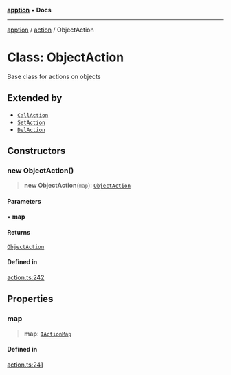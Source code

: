 [**apption**](../../README.md) • **Docs**

***

[apption](../../modules.md) / [action](../README.md) / ObjectAction

# Class: ObjectAction

Base class for actions on objects

## Extended by

- [`CallAction`](CallAction.md)
- [`SetAction`](SetAction.md)
- [`DelAction`](DelAction.md)

## Constructors

### new ObjectAction()

> **new ObjectAction**(`map`): [`ObjectAction`](ObjectAction.md)

#### Parameters

• **map**

#### Returns

[`ObjectAction`](ObjectAction.md)

#### Defined in

[action.ts:242](https://github.com/mksunny1/apption/blob/4be4c2e759dafd6ec2dfcf726cc1a869f1970fb3/src/action.ts#L242)

## Properties

### map

> **map**: [`IActionMap`](../type-aliases/IActionMap.md)

#### Defined in

[action.ts:241](https://github.com/mksunny1/apption/blob/4be4c2e759dafd6ec2dfcf726cc1a869f1970fb3/src/action.ts#L241)
